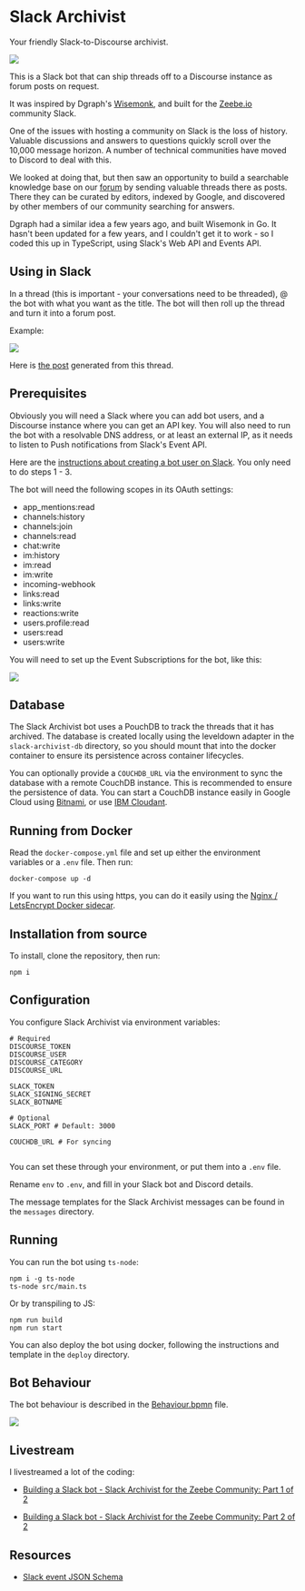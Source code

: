 # Slack Archivist

Your friendly Slack-to-Discourse archivist.

![](img/Dianne_Macaskill.jpg)

This is a Slack bot that can ship threads off to a Discourse instance as forum posts on request.

It was inspired by Dgraph's [Wisemonk](https://github.com/dgraph-io/wisemonk), and built for the [Zeebe.io](https://zeebe.io) community Slack.

One of the issues with hosting a community on Slack is the loss of history. Valuable discussions and answers to questions quickly scroll over the 10,000 message horizon. A number of technical communities have moved to Discord to deal with this.

We looked at doing that, but then saw an opportunity to build a searchable knowledge base on our [forum](https://forum.zeebe.io) by sending valuable threads there as posts. There they can be curated by editors, indexed by Google, and discovered by other members of our community searching for answers.

Dgraph had a similar idea a few years ago, and built Wisemonk in Go. It hasn't been updated for a few years, and I couldn't get it to work - so I coded this up in TypeScript, using Slack's Web API and Events API.

## Using in Slack

In a thread (this is important - your conversations need to be threaded), @ the bot with what you want as the title. The bot will then roll up the thread and turn it into a forum post.

Example:

![](img/example.png)

Here is [the post](https://forum.zeebe.io/t/zeebe-failover/980) generated from this thread.

## Prerequisites

Obviously you will need a Slack where you can add bot users, and a Discourse instance where you can get an API key. You will also need to run the bot with a resolvable DNS address, or at least an external IP, as it needs to listen to Push notifications from Slack's Event API.

Here are the [instructions about creating a bot user on Slack](https://api.slack.com/bot-users). You only need to do steps 1 - 3.

The bot will need the following scopes in its OAuth settings:

* app_mentions:read
* channels:history
* channels:join
* channels:read
* chat:write
* im:history
* im:read
* im:write
* incoming-webhook
* links:read
* links:write
* reactions:write
* users.profile:read
* users:read
* users:write

You will need to set up the Event Subscriptions for the bot, like this:

![](img/event-subscriptions.png)

## Database

The Slack Archivist bot uses a PouchDB to track the threads that it has archived. The database is created locally using the leveldown adapter in the `slack-archivist-db` directory, so you should mount that into the docker container to ensure its persistence across container lifecycles.

You can optionally provide a `COUCHDB_URL` via the environment to sync the database with a remote CouchDB instance. This is recommended to ensure the persistence of data. You can start a CouchDB instance easily in Google Cloud using [Bitnami](https://bitnami.com/stack/couchdb/cloud/google), or use [IBM Cloudant](https://www.ibm.com/cloud/cloudant).

## Running from Docker

Read the `docker-compose.yml` file and set up either the environment variables or a `.env` file. Then run:

```
docker-compose up -d
```

If you want to run this using https, you can do it easily using the [Nginx / LetsEncrypt Docker sidecar](https://github.com/jwulf/letsencrypt-nginx-sidecar).

## Installation from source

To install, clone the repository, then run: 

```
npm i
```

## Configuration

You configure Slack Archivist via environment variables:

```
# Required
DISCOURSE_TOKEN
DISCOURSE_USER
DISCOURSE_CATEGORY
DISCOURSE_URL

SLACK_TOKEN
SLACK_SIGNING_SECRET
SLACK_BOTNAME

# Optional
SLACK_PORT # Default: 3000

COUCHDB_URL # For syncing


```

You can set these through your environment, or put them into a `.env` file.

Rename `env` to `.env`, and fill in your Slack bot and Discord details. 

The message templates for the Slack Archivist messages can be found in the `messages` directory.

## Running

You can run the bot using `ts-node`: 

```
npm i -g ts-node
ts-node src/main.ts
```

Or by transpiling to JS:

```
npm run build
npm run start
```

You can also deploy the bot using docker, following the instructions and template in the `deploy` directory.

## Bot Behaviour

The bot behaviour is described in the [Behaviour.bpmn](Behaviour.bpmn) file.

![](img/Behaviour.png)

## Livestream 

I livestreamed a lot of the coding:

* [Building a Slack bot - Slack Archivist for the Zeebe Community: Part 1 of 2](https://youtu.be/v5CkZb-xlBc)

* [Building a Slack bot - Slack Archivist for the Zeebe Community: Part 2 of 2](https://youtu.be/n3zDiqRgW0o)

## Resources

* [Slack event JSON Schema](https://github.com/slackapi/slack-api-specs/blob/master/events-api/slack_common_event_wrapper_schema.json)